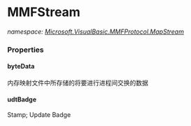 ﻿# MMFStream
_namespace: [Microsoft.VisualBasic.MMFProtocol.MapStream](./index.md)_






### Properties

#### byteData
内存映射文件中所存储的将要进行进程间交换的数据
#### udtBadge
Stamp; Update Badge
